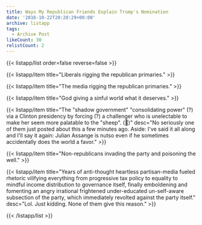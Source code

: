 ```yaml
---
title: Ways My Republican Friends Explain Trump's Nomination
date: '2016-10-22T20:20:29+00:00'
archive: listapp
tags: 
  - Archive Post
likeCount: 30
relistCount: 2
---
```



{{< listapp/list order=false reverse=false >}}

   {{< listapp/item title="Liberals rigging the republican primaries." >}}

   {{< listapp/item title="The media rigging the republican primaries." >}}

   {{< listapp/item title="God giving a sinful world what it deserves." >}}

   {{< listapp/item title="The \"shadow government\" \"consolidating power\" (?) via a Clinton presidency by forcing (?) a challenger who is unelectable to make her seem more palatable to the \"sheep\". (🐑)"
      desc="No seriously one of them just posted about this a few minutes ago. Aside: I've said it all along and I'll say it again: Julian Assange is nutso even if he sometimes accidentally does the world a favor." >}}

   {{< listapp/item title="Non-republicans invading the party and poisoning the well." >}}

   {{< listapp/item title="Years of anti-thought heartless partisan-media fueled rhetoric vilifying everything from progressive tax policy to equality to mindful income distribution to governance itself, finally emboldening and fomenting an angry irrational frightened under-educated un-self-aware subsection of the party, which immediately revolted against the party itself."
      desc="Lol. Just kidding. None of them give this reason." >}}

{{< /listapp/list >}}
